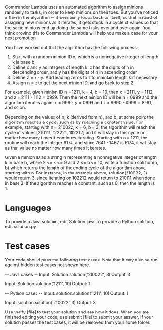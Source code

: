 Commander Lambda uses an automated algorithm to assign minions randomly to tasks, in order to keep minions on their toes. But you've noticed a flaw in the algorithm -- it eventually loops back on itself, so that instead of assigning new minions as it iterates, it gets stuck in a cycle of values so that the same minions end up doing the same tasks over and over again. You think proving this to Commander Lambda will help you make a case for your next promotion. 

You have worked out that the algorithm has the following process: 

1) Start with a random minion ID n, which is a nonnegative integer of length k in base b
2) Define x and y as integers of length k.  x has the digits of n in descending order, and y has the digits of n in ascending order
3) Define z = x - y.  Add leading zeros to z to maintain length k if necessary
4) Assign n = z to get the next minion ID, and go back to step 2

For example, given minion ID n = 1211, k = 4, b = 10, then x = 2111, y = 1112 and z = 2111 - 1112 = 0999. Then the next minion ID will be n = 0999 and the algorithm iterates again: x = 9990, y = 0999 and z = 9990 - 0999 = 8991, and so on.

Depending on the values of n, k (derived from n), and b, at some point the algorithm reaches a cycle, such as by reaching a constant value. For example, starting with n = 210022, k = 6, b = 3, the algorithm will reach the cycle of values [210111, 122221, 102212] and it will stay in this cycle no matter how many times it continues iterating. Starting with n = 1211, the routine will reach the integer 6174, and since 7641 - 1467 is 6174, it will stay as that value no matter how many times it iterates.

Given a minion ID as a string n representing a nonnegative integer of length k in base b, where 2 <= k <= 9 and 2 <= b <= 10, write a function solution(n, b) which returns the length of the ending cycle of the algorithm above starting with n. For instance, in the example above, solution(210022, 3) would return 3, since iterating on 102212 would return to 210111 when done in base 3. If the algorithm reaches a constant, such as 0, then the length is 1.

Languages
=========

To provide a Java solution, edit Solution.java
To provide a Python solution, edit solution.py

Test cases
==========
Your code should pass the following test cases.
Note that it may also be run against hidden test cases not shown here.

-- Java cases -- 
Input:
Solution.solution('210022', 3)
Output:
    3

Input:
Solution.solution('1211', 10)
Output:
    1

-- Python cases -- 
Input:
solution.solution('1211', 10)
Output:
    1

Input:
solution.solution('210022', 3)
Output:
    3

Use verify [file] to test your solution and see how it does. When you are finished editing your code, use submit [file] to submit your answer. If your solution passes the test cases, it will be removed from your home folder.
